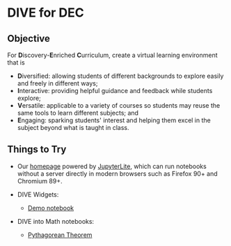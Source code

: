 # DIVE for DEC

## Objective

For **D**iscovery-**E**nriched **C**urriculum, create a virtual learning environment that is

- **D**iversified: allowing students of different backgrounds to explore easily and freely in different ways;
- **I**nteractive: providing helpful guidance and feedback while students explore;
- **V**ersatile: applicable to a variety of courses so students may reuse the same tools to learn different subjects; and
- **E**ngaging: sparking students' interest and helping them excel in the subject beyond what is taught in class.

## Things to Try

- Our [homepage](https://dive4dec.github.io) powered by [JupyterLite](https://github.com/jupyterlite/jupyterlite), which can run notebooks without a server directly in modern browsers such as Firefox 90+ and Chromium 89+.

- DIVE Widgets:
  - [Demo notebook](https://dive4dec.github.io/lab?path=main.ipynb)

- DIVE into Math notebooks:
  - [Pythagorean Theorem](https://dive4dec.github.io/lab?path=pythagorean.ipynb)